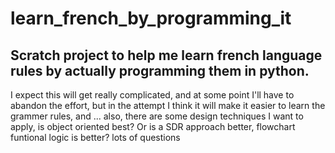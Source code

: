 # learn_french_by_programming_it

## Scratch project to help me learn french language rules by actually programming them in python.
I expect this will get really complicated, and at some point I'll have to abandon the effort, 
but in the attempt I think it will make it easier to learn the grammer rules, and ...
also, there are some design techniques I want to apply, is object oriented best?
Or is a SDR approach better, flowchart funtional logic is better?  lots of questions
